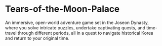 # Tears-of-the-Moon-Palace
An immersive, open-world adventure game set in the Joseon Dynasty, where you solve intricate puzzles, undertake captivating quests, and time-travel through different periods, all in a quest to navigate historical Korea and return to your original time.
